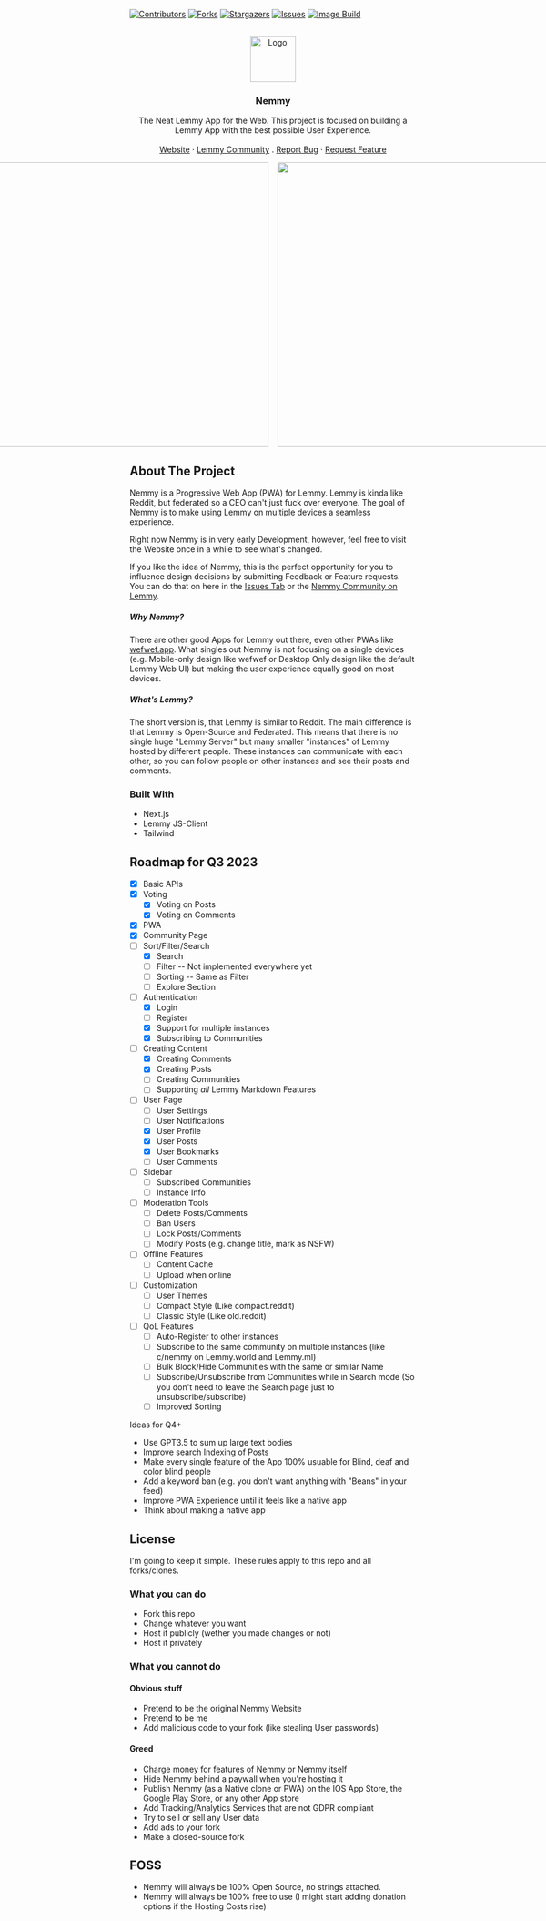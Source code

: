 <!-- Improved compatibility of back to top link: See: https://github.com/othneildrew/Best-README-Template/pull/73 -->
<a name="readme-top"></a>
<!--
*** Thanks for checking out the Best-README-Template. If you have a suggestion
*** that would make this better, please fork the repo and create a pull request
*** or simply open an issue with the tag "enhancement".
*** Don't forget to give the project a star!
*** Thanks again! Now go create something AMAZING! :D
-->



<!-- PROJECT SHIELDS -->
<!--
*** I'm using markdown "reference style" links for readability.
*** Reference links are enclosed in brackets [ ] instead of parentheses ( ).
*** See the bottom of this document for the declaration of the reference variables
*** for contributors-url, forks-url, etc. This is an optional, concise syntax you may use.
*** https://www.markdownguide.org/basic-syntax/#reference-style-links
-->
[![Contributors][contributors-shield]][contributors-url]
[![Forks][forks-shield]][forks-url]
[![Stargazers][stars-shield]][stars-url]
[![Issues][issues-shield]][issues-url]
[![Image Build](https://github.com/cr4yfish/nemmy/actions/workflows/docker-build.yml/badge.svg)](https://github.com/cr4yfish/nemmy/actions/workflows/docker-build.yml)


<!-- PROJECT LOGO -->
<br />
<div align="center">
  <a href="https://github.com/cr4yfish/nemmy">
    <img src="https://i.imgur.com/OzAB6Y0.png" alt="Logo" width="80" height="80">
  </a>

<h3 align="center">Nemmy</h3>

  <p align="center">
    The Neat Lemmy App for the Web. This project is focused on building a Lemmy App with the best possible User Experience.
    <br />
    <br />
    <a href="https://nemmy.app/">Website</a>
    ·
    <a href="https://lemmy.world/c/nemmy">Lemmy Community</a>
    .
    <a href="https://github.com/Cr4yfish/Nemmy/issues">Report Bug</a>
    ·
    <a href="https://github.com/Cr4yfish/Nemmy/issues">Request Feature</a>
  </p>
</div>

<div style="width: 100%; display: flex; justify-content: center; gap: 1rem;">
  <img src="https://i.imgur.com/OxkGnC4.png" style="height: 500px; width: auto;" >
  <img src="https://i.imgur.com/twzhIFG.png" style="height: 500px; width: auto;" >
  <img src="https://i.imgur.com/SGJFQuo.png" style="height: 500px; width: auto;" >
  <img src="https://i.imgur.com/BljmUFd.png" style="height: 500px; width: auto;" >
  <img src="https://i.imgur.com/OFc7Va7.png" style="height: 500px; width: auto;" >
  <img src="https://i.imgur.com/8tHc7vx.png" style="height: 500px; width: auto;" >


</div>


<!-- ABOUT THE PROJECT -->
## About The Project

Nemmy is a Progressive Web App (PWA) for Lemmy. Lemmy is kinda like Reddit, but federated so a CEO can't just fuck over everyone. 
The goal of Nemmy is to make using Lemmy on multiple devices a seamless experience.

Right now Nemmy is in very early Development, however, feel free to visit the Website once in a while to see what's changed.

If you like the idea of Nemmy, this is the perfect opportunity for you to influence design decisions by submitting Feedback or Feature requests. You can do that on here in the [Issues Tab](https://github.com/Cr4yfish/Nemmy/issues) or the [Nemmy Community on Lemmy](https://lemmy.world/c/nemmy).

##### Why Nemmy?
There are other good Apps for Lemmy out there, even other PWAs like [wefwef.app](wwefwef.app).
What singles out Nemmy is not focusing on a single devices (e.g. Mobile-only design like wefwef or Desktop Only design like the default Lemmy Web UI) but making the user experience equally good on most devices.

##### What's Lemmy?
The short version is, that Lemmy is similar to Reddit. The main difference is that Lemmy is Open-Source and Federated.
This means that there is no single huge "Lemmy Server" but many smaller "instances" of Lemmy hosted by different people. These instances can communicate with each other, so you can follow people on other instances and see their posts and comments.


### Built With

* Next.js
* Lemmy JS-Client
* Tailwind


## Roadmap for Q3 2023

- [x] Basic APIs
- [X] Voting
    - [X] Voting on Posts
    - [X] Voting on Comments
- [x] PWA
- [X] Community Page
- [ ] Sort/Filter/Search
    - [X] Search
    - [ ] Filter -- Not implemented everywhere yet
    - [ ] Sorting -- Same as Filter
    - [ ] Explore Section
- [ ] Authentication
    - [X] Login
    - [ ] Register
    - [X] Support for multiple instances
    - [X] Subscribing to Communities
- [ ] Creating Content 
    - [X] Creating Comments
    - [X] Creating Posts
    - [ ] Creating Communities
    - [ ] Supporting *all* Lemmy Markdown Features
- [ ] User Page
    - [ ] User Settings
    - [ ] User Notifications
    - [X] User Profile
    - [X] User Posts
    - [X] User Bookmarks
    - [ ] User Comments
- [ ] Sidebar
    - [ ] Subscribed Communities
    - [ ] Instance Info
- [ ] Moderation Tools
    - [ ] Delete Posts/Comments
    - [ ] Ban Users
    - [ ] Lock Posts/Comments
    - [ ] Modify Posts (e.g. change title, mark as NSFW)
- [ ] Offline Features 
    - [ ] Content Cache
    - [ ] Upload when online
- [ ] Customization
    - [ ] User Themes
    - [ ] Compact Style (Like compact.reddit)
    - [ ] Classic Style (Like old.reddit)
- [ ] QoL Features
    - [ ] Auto-Register to other instances
    - [ ] Subscribe to the same community on multiple instances (like c/nemmy on Lemmy.world and Lemmy.ml)
    - [ ] Bulk Block/Hide Communities with the same or similar Name
    - [ ] Subscribe/Unsubscribe from Communities while in Search mode (So you don't need to leave the Search page just to unsubscribe/subscribe)
    - [ ] Improved Sorting

Ideas for Q4+
* Use GPT3.5 to sum up large text bodies
* Improve search Indexing of Posts
* Make every single feature of the App 100% usuable for Blind, deaf and color blind people
* Add a keyword ban (e.g. you don't want anything with "Beans" in your feed)
* Improve PWA Experience until it feels like a native app
* Think about making a native app

## License 
I'm going to keep it simple. These rules apply to this repo and all forks/clones.

### What you can do
* Fork this repo
* Change whatever you want
* Host it publicly (wether you made changes or not)
* Host it privately

### What you cannot do

#### Obvious stuff
* Pretend to be the original Nemmy Website
* Pretend to be me
* Add malicious code to your fork (like stealing User passwords)

#### Greed
* Charge money for features of Nemmy or Nemmy itself
* Hide Nemmy behind a paywall when you're hosting it
* Publish Nemmy (as a Native clone or PWA) on the IOS App Store, the Google Play Store, or any other App store
* Add Tracking/Analytics Services that are not GDPR compliant
* Try to sell or sell any User data
* Add ads to your fork
* Make a closed-source fork

## FOSS
* Nemmy will always be 100% Open Source, no strings attached.
* Nemmy will always be 100% free to use (I might start adding donation options if the Hosting Costs rise)


[contributors-shield]: https://img.shields.io/github/contributors/Cr4yfish/Nemmy.svg?style=for-the-badge
[contributors-url]: https://github.com/Cr4yfish/Nemmy/graphs/contributors
[forks-shield]: https://img.shields.io/github/forks/Cr4yfish/Nemmy.svg?style=for-the-badge
[forks-url]: https://github.com/Cr4yfish/Nemmy/network/members
[stars-shield]: https://img.shields.io/github/stars/Cr4yfish/Nemmy.svg?style=for-the-badge
[stars-url]: https://github.com/Cr4yfish/Nemmy/stargazers
[issues-shield]: https://img.shields.io/github/issues/Cr4yfish/Nemmy.svg?style=for-the-badge
[issues-url]: https://github.com/Cr4yfish/Nemmy/issues
